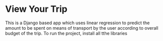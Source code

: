 # View Your Trip
 
This is a Django based app which uses linear regression to predict the amount to be spent on means of transport by the user according to overall budget of the trip.
To run the project, install all tthe libraries 

